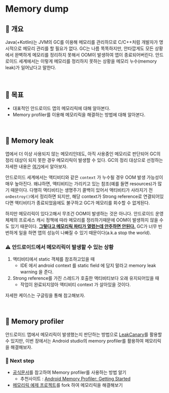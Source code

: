 # Memory dump



## 📌 개요

Java(+Kotlin)는 JVM의 GC를 이용해 메모리를 관리하므로 C/C++처럼 개발자가 명시적으로 메모리 관리를 할 필요가 없다. GC는 나름 똑똑하지만, 안타깝게도 모든 상황에서 완벽하게 메모리를 정리하지 못해서 OOM이 발생하여 앱이 종료되어버린다. 안드로이드 세계에서는 이렇게 메모리를 정리하지 못하는 상황을 메모리 누수(memory leak)가 일어났다고 말한다.

<br>

## 📌 목표

- 대표적인 안드로이드 앱의 메모리릭에 대해 알아본다.
- Memory profiler를 이용해 메모리릭을 해결하는 방법에 대해 알아본다.

<br>

## 📌 Memory leak

앱에서 더 이상 사용되지 않는 메모리인데도, 아직 사용중인 메모리로 판단되어 GC의 정리 대상이 되지 못한 경우 메모리릭이 발생할 수 있다. GC의 정리 대상으로 선정하는 자세한 내용은 [여기](https://github.com/Knowre-Dev/AndroidDevCurriculum/blob/master/Prerequisites/Jvm/Memory/GarbageCollection/GarbageCollection.md)에서 알아보자.

안드로이드 세계에서는 액티비티와 같은 `context` 가 누수될 경우 OOM 발생 가능성이 매우 높아진다. 왜냐하면, 액티비티는 가리키고 있는 참조(예를 들면 resources)가 많기 때문이다. 다행히 액티비티는 생명주기 콜백이 있어서 액티비티가 사라지기 전 `onDestroy()`에서 정리하면 되지만, 해당 context가 Strong reference로 연결되어있다면 액티비티가 종료되었음에도 불구하고 GC가 메모리를 회수할 수 없게된다.

하지만 메모리릭이 있다고해서 무조건 OOM이 발생하는 것은 아니다. 안드로이드 운영체제의 프로세스 캐시 정책에 따라 메모리를 정리하기때문에 OOM이 발생하지 않을 수도 있기 때문이다. **<u>그렇다고 메모리릭 파티가 열렸는데 안주하면 안된다.</u>** GC가 너무 빈번하게 일을 하면 앱의 성능이 나빠질 수 있기 때문이다(a.k.a stop the world).

### ⚠️ 안드로이드에서 메모리릭이 발생할 수 있는 상황

1. 액티비티에서 static 객체를 참조하고있을 때
   - IDE 에서 android context 를 static field 에 담지 말라고 memory leak warning 을 준다.
2. Strong reference를 가진 스레드가 호출한 액티비티보다 오래 유지되어있을 때
   - 작업이 완료되지않아 액티비티 context 가 살아있을 것이다.

자세한 케이스는 구글링을 통해 참고해보자.

<br>

## 📌 Memory profiler

안드로이드 앱에서 메모리릭이 발생했는지 판단하는 방법으로 [LeakCanary](https://square.github.io/leakcanary/)를 활용할 수 있지만, 이번 장에서는 Android studio의 memory profiler를 활용하여 메모리릭을 해결해보자.

### 🐾 Next step

- [공식문서](https://developer.android.com/studio/profile/memory-profiler)를 참고하여 Memory profiler를 사용하는 방법 알기
  - 추천사이트 : [Android Memory Profiler: Getting Started](https://www.raywenderlich.com/4557771-android-memory-profiler-getting-started)
- [메모리릭 예제 프로젝트](https://github.com/Onedelay/MemoryLeakExample)를 fork 하여 메모리릭을 해결해보기